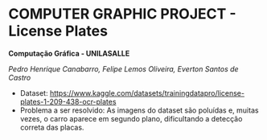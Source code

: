 # COMPUTER GRAPHIC PROJECT - License Plates

**Computação Gráfica - UNILASALLE**

*Pedro Henrique Canabarro, Felipe Lemos Oliveira, Everton Santos de Castro*

* Dataset: https://www.kaggle.com/datasets/trainingdatapro/license-plates-1-209-438-ocr-plates
* Problema a ser resolvido: As imagens do dataset são poluídas e, muitas vezes, o carro aparece em segundo plano, dificultando a detecção correta das placas.
